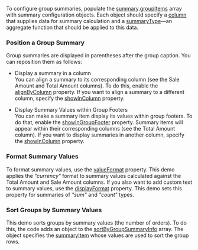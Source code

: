 To configure group summaries, populate the [summary](/Documentation/ApiReference/UI_Components/dxDataGrid/Configuration/summary/).[groupItems](/Documentation/ApiReference/UI_Components/dxDataGrid/Configuration/summary/groupItems/) array with summary configuration objects. Each object should specify a [column](/Documentation/ApiReference/UI_Components/dxDataGrid/Configuration/summary/totalItems/#column) that supplies data for summary calculation and a [summaryType](/Documentation/ApiReference/UI_Components/dxDataGrid/Configuration/summary/totalItems/#summaryType)&mdash;an aggregate function that should be applied to this data.

### Position a Group Summary

Group summaries are displayed in parentheses after the group caption. You can reposition them as follows:

* Display a summary in a column          
You can align a summary to its corresponding column (see the Sale Amount and Total Amount columns). To do this, enable the [alignByColumn](/Documentation/ApiReference/UI_Components/dxDataGrid/Configuration/summary/groupItems/#alignByColumn) property. If you want to align a summary to a different column, specify the [showInColumn](/Documentation/ApiReference/UI_Components/dxDataGrid/Configuration/summary/groupItems/#showInColumn) property.

* Display Summary Values within Group Footers       
You can make a summary item display its values within group footers. To do that, enable the [showInGroupFooter](/Documentation/ApiReference/UI_Components/dxDataGrid/Configuration/summary/groupItems/#showInGroupFooter) property. Summary items will appear within their corresponding columns (see the Total Amount column). If you want to display summaries in another column, specify the [showInColumn](/Documentation/ApiReference/UI_Components/dxDataGrid/Configuration/summary/groupItems/#showInColumn) property.

### Format Summary Values
To format summary values, use the [valueFormat](/Documentation/ApiReference/UI_Components/dxDataGrid/Configuration/summary/groupItems/#valueFormat) property. This demo applies the *"currency"* format to summary values calculated against the Total Amount and Sale Amount columns. If you also want to add custom text to summary values, use the [displayFormat](/Documentation/ApiReference/UI_Components/dxDataGrid/Configuration/summary/groupItems/#displayFormat) property. This demo sets this property for summaries of *"sum"* and *"count"* types.

### Sort Groups by Summary Values
This demo sorts groups by summary values (the number of orders). To do this, the code adds an object to the [sortByGroupSummaryInfo](/Documentation/ApiReference/UI_Components/dxDataGrid/Configuration/sortByGroupSummaryInfo/) array. The object specifies the [summaryItem](/Documentation/ApiReference/UI_Components/dxDataGrid/Configuration/sortByGroupSummaryInfo/#summaryItem) whose values are used to sort the group rows. 
